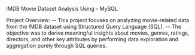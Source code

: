 IMDB Movie Dataset Analysis 
Using - MySQL 

Project Overview:
-- This project focuses on analyzing movie-related data from the IMDB dataset using Structured Query Language (SQL). 
-- The objective was to derive meaningful insights about movies, genres, ratings, directors, and other key attributes by performing data exploration and 
   aggregation purely through SQL queries.

